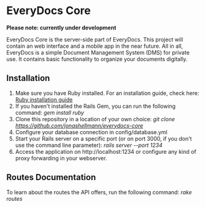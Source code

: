 # EveryDocs Core

**Please note: currently under development**

EveryDocs Core is the server-side part of EveryDocs. This project will contain an web interface and a mobile app in the near future. All in all, EveryDocs is a simple Document Management System (DMS) for private use. It contains basic functionality to organize your documents digitally. 

## Installation

1. Make sure you have Ruby installed. For an installation guide, check here: [Ruby installation guide](https://guides.rubyonrails.org/getting_started.html#installing-rails)
2. If you haven't installed the Rails Gem, you can run the following command: _gem install ruby_
3. Clone this repository in a location of your own choice: _git clone https://github.com/jonashellmann/everydocs-core_
4. Configure your database connection in config/database.yml
5. Start your Rails server on a specific port (or on port 3000, if you don't use the command line parameter): _rails server --port 1234_
6. Access the application on http://localhost:1234 or configure any kind of proxy forwarding in your webserver.

## Routes Documentation

To learn about the routes the API offers, run the following command: _rake routes_